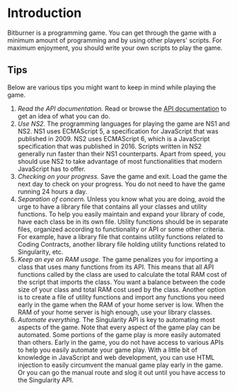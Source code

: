 # Introduction

Bitburner is a programming game. You can get through the game with a minimum
amount of programming and by using other players' scripts. For maximum
enjoyment, you should write your own scripts to play the game.

## Tips

Below are various tips you might want to keep in mind while playing the game.

1. _Read the API documentation._ Read or browse the
   [API documentation](https://github.com/bitburner-official/bitburner-src/blob/dev/markdown/bitburner.ns.md)
   to get an idea of what you can do.
1. _Use NS2._ The programming languages for playing the game are NS1 and NS2.
   NS1 uses ECMAScript 5, a specification for JavaScript that was published
   in 2009. NS2 uses ECMAScript 6, which is a JavaScript specification that was
   published in 2016. Scripts written in NS2 generally run faster than their NS1
   counterparts. Apart from speed, you should use NS2 to take advantage of most
   functionalities that modern JavaScript has to offer.
1. _Checking on your progress._ Save the game and exit. Load the game the next
   day to check on your progress. You do not need to have the game running 24
   hours a day.
1. _Separation of concern._ Unless you know what you are doing, avoid the urge
   to have a library file that contains all your classes and utility functions.
   To help you easily maintain and expand your library of code, have each class
   be in its own file. Utility functions should be in separate files, organized
   according to functionality or API or some other criteria. For example, have a
   library file that contains utility functions related to Coding Contracts,
   another library file holding utility functions related to Singularity, etc.
1. _Keep an eye on RAM usage._ The game penalizes you for importing a class that
   uses many functions from its API. This means that all API functions called by
   the class are used to calculate the total RAM cost of the script that imports
   the class. You want a balance between the code size of your class and total
   RAM cost used by the class. Another option is to create a file of utility
   functions and import any functions you need early in the game when the RAM of
   your home server is low. When the RAM of your home server is high enough, use
   your library classes.
1. _Automate everything._ The Singularity API is key to automating most aspects
   of the game. Note that every aspect of the game play can be automated. Some
   portions of the game play is more easily automated than others. Early in the
   game, you do not have access to various APIs to help you easily automate your
   game play. With a little bit of knowledge in JavaScript and web development,
   you can use HTML injection to easily circumvent the manual game play early in
   the game. Or you can go the manual route and slog it out until you have
   access to the Singularity API.
